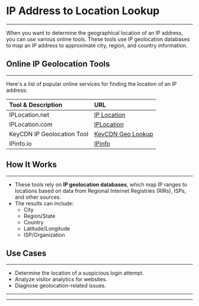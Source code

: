 # IP Address to Location Lookup
---
When you want to determine the geographical location of an IP address, you can use various online tools. These tools use IP geolocation databases to map an IP address to approximate city, region, and country information.

## Online IP Geolocation Tools
---
Here's a list of popular online services for finding the location of an IP address:

| Tool & Description | URL |
| :--- | :--- |
| IPLocation.net | [IP Location](https://iplocation.net) |
| IPLocation.com | [IPLocation](https://www.iplocation.com) |
| KeyCDN IP Geolocation Tool | [KeyCDN Geo Lookup](https://tools.keycdn.com/geo) |
| IPinfo.io | [IPinfo](https://ipinfo.io) |

## How It Works
---
*   These tools rely on **IP geolocation databases**, which map IP ranges to locations based on data from Regional Internet Registries (RIRs), ISPs, and other sources.
*   The results can include:
    *   City
    *   Region/State
    *   Country
    *   Latitude/Longitude
    *   ISP/Organization

## Use Cases
---
*   Determine the location of a suspicious login attempt.
*   Analyze visitor analytics for websites.
*   Diagnose geolocation-related issues.
---
---

